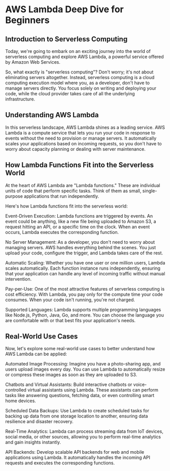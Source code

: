 # AWS Lambda Deep Dive for Beginners
## Introduction to Serverless Computing
Today, we're going to embark on an exciting journey into the world of serverless computing and explore AWS Lambda, a powerful service offered by Amazon Web Services.

So, what exactly is "serverless computing"? Don't worry; it's not about eliminating servers altogether. Instead, serverless computing is a cloud computing execution model where you, as a developer, don't have to manage servers directly. You focus solely on writing and deploying your code, while the cloud provider takes care of all the underlying infrastructure.

## Understanding AWS Lambda
In this serverless landscape, AWS Lambda shines as a leading service. AWS Lambda is a compute service that lets you run your code in response to events without the need to provision or manage servers. It automatically scales your applications based on incoming requests, so you don't have to worry about capacity planning or dealing with server maintenance.

## How Lambda Functions Fit into the Serverless World
At the heart of AWS Lambda are "Lambda functions." These are individual units of code that perform specific tasks. Think of them as small, single-purpose applications that run independently.

Here's how Lambda functions fit into the serverless world:

Event-Driven Execution: Lambda functions are triggered by events. An event could be anything, like a new file being uploaded to Amazon S3, a request hitting an API, or a specific time on the clock. When an event occurs, Lambda executes the corresponding function.

No Server Management: As a developer, you don't need to worry about managing servers. AWS handles everything behind the scenes. You just upload your code, configure the trigger, and Lambda takes care of the rest.

Automatic Scaling: Whether you have one user or one million users, Lambda scales automatically. Each function instance runs independently, ensuring that your application can handle any level of incoming traffic without manual intervention.

Pay-per-Use: One of the most attractive features of serverless computing is cost efficiency. With Lambda, you pay only for the compute time your code consumes. When your code isn't running, you're not charged.

Supported Languages: Lambda supports multiple programming languages like Node.js, Python, Java, Go, and more. You can choose the language you are comfortable with or that best fits your application's needs.

## Real-World Use Cases
Now, let's explore some real-world use cases to better understand how AWS Lambda can be applied:

Automated Image Processing: Imagine you have a photo-sharing app, and users upload images every day. You can use Lambda to automatically resize or compress these images as soon as they are uploaded to S3.

Chatbots and Virtual Assistants: Build interactive chatbots or voice-controlled virtual assistants using Lambda. These assistants can perform tasks like answering questions, fetching data, or even controlling smart home devices.

Scheduled Data Backups: Use Lambda to create scheduled tasks for backing up data from one storage location to another, ensuring data resilience and disaster recovery.

Real-Time Analytics: Lambda can process streaming data from IoT devices, social media, or other sources, allowing you to perform real-time analytics and gain insights instantly.

API Backends: Develop scalable API backends for web and mobile applications using Lambda. It automatically handles the incoming API requests and executes the corresponding functions.
